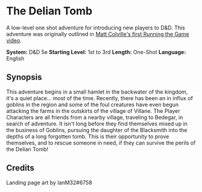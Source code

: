 # The Delian Tomb

A low-level one shot adventure for introducing new players to D&D. This adventure was originally outlined in [Matt Colville's first Running the Game video](https://www.youtube.com/watch?v=zTD2RZz6mlo).

**System:** D&D 5e
**Starting Level:** 1st to 3rd
**Length:** One-Shot
**Language:** English

## Synopsis

This adventure begins in a small hamlet in the backwater of the kingdom, it's a quiet place... most of the time. Recently, there has been an in influx of goblins in the region and some of the foul creatures have even begun attacking the farms in the outskirts of the village of Villane. The Player Characters are all friends from a nearby village, traveling to Bedegar, in search of adventure. It isn't long before they find themselves mixed up in the business of Goblins, pursuing the daughter of the Blacksmith into the depths of a long forgotten tomb. This is their opportunity to prove themselves, and to rescue someone in need, if they can survive the perils of the Delian Tomb!

## Credits

Landing page art by IanM32#6758
